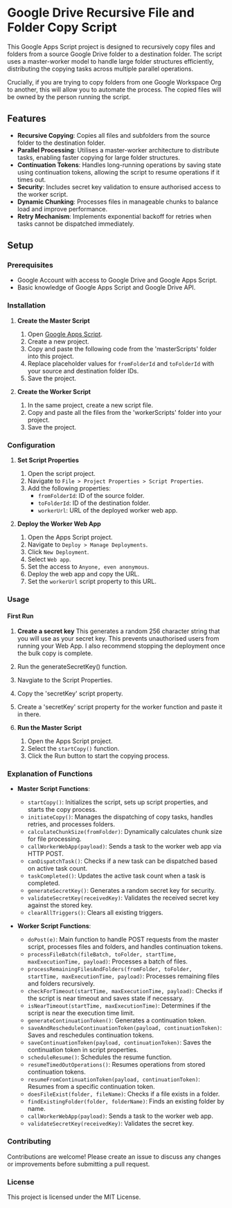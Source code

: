 # Google Drive Recursive File and Folder Copy Script

This Google Apps Script project is designed to recursively copy files and folders from a source Google Drive folder to a destination folder. The script uses a master-worker model to handle large folder structures efficiently, distributing the copying tasks across multiple parallel operations.

Crucially, if you are trying to copy folders from one Google Workspace Org to another, this will allow you to automate the process. The copied files will be owned by the person running the script.

## Features

- **Recursive Copying**: Copies all files and subfolders from the source folder to the destination folder.
- **Parallel Processing**: Utilises a master-worker architecture to distribute tasks, enabling faster copying for large folder structures.
- **Continuation Tokens**: Handles long-running operations by saving state using continuation tokens, allowing the script to resume operations if it times out.
- **Security**: Includes secret key validation to ensure authorised access to the worker script.
- **Dynamic Chunking**: Processes files in manageable chunks to balance load and improve performance.
- **Retry Mechanism**: Implements exponential backoff for retries when tasks cannot be dispatched immediately.

## Setup

### Prerequisites

- Google Account with access to Google Drive and Google Apps Script.
- Basic knowledge of Google Apps Script and Google Drive API.

### Installation

1. **Create the Master Script**
   1. Open [Google Apps Script](https://script.google.com/).
   2. Create a new project.
   3. Copy and paste the following code from the 'masterScripts' folder into this project.
   4. Replace placeholder values for `fromFolderId` and `toFolderId` with your source and destination folder IDs.
   5. Save the project.

2. **Create the Worker Script**
   1. In the same project, create a new script file.
   2. Copy and paste all the files from the 'workerScripts' folder into your project.
   3. Save the project.

### Configuration

1. **Set Script Properties**
   1. Open the script project.
   2. Navigate to `File > Project Properties > Script Properties`.
   3. Add the following properties:
      - `fromFolderId`: ID of the source folder.
      - `toFolderId`: ID of the destination folder.
      - `workerUrl`: URL of the deployed worker web app.

2. **Deploy the Worker Web App**
   1. Open the Apps Script project.
   2. Navigate to `Deploy > Manage Deployments`.
   3. Click `New Deployment`.
   4. Select `Web app`.
   5. Set the access to `Anyone, even anonymous`.
   6. Deploy the web app and copy the URL.
   7. Set the `workerUrl` script property to this URL.

### Usage

#### First Run

1. **Create a secret key**
  This generates a random 256 character string that you will use as your secret key. This prevents unauthorised users from running your Web App. I also recommend stopping the deployment once the bulk copy is complete.
  1. Run the generateSecretKey() function.
  2. Navgiate to the Script Properties.
  3. Copy the 'secretKey' script property.
  4. Create a 'secretKey' script property for the worker function and paste it in there.

1. **Run the Master Script**
   1. Open the Apps Script project.
   2. Select the `startCopy()` function.
   3. Click the Run button to start the copying process.
   
### Explanation of Functions

- **Master Script Functions**:
  - `startCopy()`: Initializes the script, sets up script properties, and starts the copy process.
  - `initiateCopy()`: Manages the dispatching of copy tasks, handles retries, and processes folders.
  - `calculateChunkSize(fromFolder)`: Dynamically calculates chunk size for file processing.
  - `callWorkerWebApp(payload)`: Sends a task to the worker web app via HTTP POST.
  - `canDispatchTask()`: Checks if a new task can be dispatched based on active task count.
  - `taskCompleted()`: Updates the active task count when a task is completed.
  - `generateSecretKey()`: Generates a random secret key for security.
  - `validateSecretKey(receivedKey)`: Validates the received secret key against the stored key.
  - `clearAllTriggers()`: Clears all existing triggers.

- **Worker Script Functions**:
  - `doPost(e)`: Main function to handle POST requests from the master script, processes files and folders, and handles continuation tokens.
  - `processFileBatch(fileBatch, toFolder, startTime, maxExecutionTime, payload)`: Processes a batch of files.
  - `processRemainingFilesAndFolders(fromFolder, toFolder, startTime, maxExecutionTime, payload)`: Processes remaining files and folders recursively.
  - `checkForTimeout(startTime, maxExecutionTime, payload)`: Checks if the script is near timeout and saves state if necessary.
  - `isNearTimeout(startTime, maxExecutionTime)`: Determines if the script is near the execution time limit.
  - `generateContinuationToken()`: Generates a continuation token.
  - `saveAndRescheduleContinuationToken(payload, continuationToken)`: Saves and reschedules continuation tokens.
  - `saveContinuationToken(payload, continuationToken)`: Saves the continuation token in script properties.
  - `scheduleResume()`: Schedules the resume function.
  - `resumeTimedOutOperations()`: Resumes operations from stored continuation tokens.
  - `resumeFromContinuationToken(payload, continuationToken)`: Resumes from a specific continuation token.
  - `doesFileExist(folder, fileName)`: Checks if a file exists in a folder.
  - `findExistingFolder(folder, folderName)`: Finds an existing folder by name.
  - `callWorkerWebApp(payload)`: Sends a task to the worker web app.
  - `validateSecretKey(receivedKey)`: Validates the secret key.

### Contributing

Contributions are welcome! Please create an issue to discuss any changes or improvements before submitting a pull request.

### License

This project is licensed under the MIT License.
